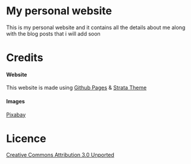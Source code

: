 # My personal website

This is my personal website and it contains all the details about me along with the blog posts that i will add soon

# Credits

#### Website
This website is made using [Github Pages](https://pages.github.com/) &
[Strata Theme](https://github.com/andrewbanchich/strata-jekyll-theme)

#### Images
[Pixabay](https://pixabay.com)

# Licence
[Creative Commons Attribution 3.0 Unported](https://creativecommons.org/licenses/by/3.0/)
